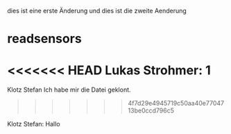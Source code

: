 dies ist eine erste Änderung
und dies ist die zweite Aenderung
# readsensors
<<<<<<< HEAD
Lukas Strohmer:
1
=======
Klotz Stefan
Ich habe mir die Datei geklont.
>>>>>>> 4f7d29e4945719c50aa40e7704713be0ccd796c5

Klotz Stefan:
Hallo